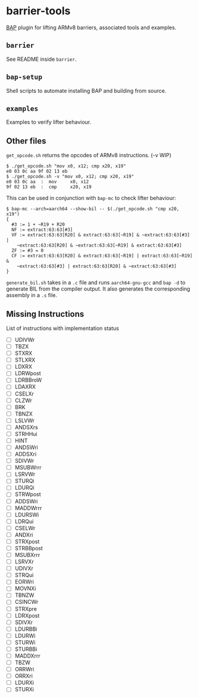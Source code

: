 # barrier-tools
[BAP](https://github.com/BinaryAnalysisPlatform/bap) plugin for lifting ARMv8 barriers, associated tools and examples.

## `barrier`
See README inside `barrier`.

## `bap-setup`
Shell scripts to automate installing BAP and building from source.

## `examples`
Examples to verify lifter behaviour.

## Other files
`get_opcode.sh` returns the opcodes of ARMv8 instructions. (-v WIP)
```
$ ./get_opcode.sh "mov x0, x12; cmp x20, x19"
e0 03 0c aa 9f 02 13 eb
$ ./get_opcode.sh -v "mov x0, x12; cmp x20, x19"
e0 03 0c aa  :  mov     x0, x12
9f 02 13 eb  :  cmp     x20, x19
```
This can be used in conjunction with `bap-mc` to check lifter behaviour:
```
$ bap-mc --arch=aarch64 --show-bil -- $(./get_opcode.sh "cmp x20, x19")
{
  #3 := 1 + ~R19 + R20
  NF := extract:63:63[#3]
  VF := extract:63:63[R20] & extract:63:63[~R19] & ~extract:63:63[#3] |
    ~extract:63:63[R20] & ~extract:63:63[~R19] & extract:63:63[#3]
  ZF := #3 = 0
  CF := extract:63:63[R20] & extract:63:63[~R19] | extract:63:63[~R19] &
    ~extract:63:63[#3] | extract:63:63[R20] & ~extract:63:63[#3]
}
```

`generate_bil.sh` takes in a `.c` file and runs `aarch64-gnu-gcc` and `bap -d`
to generate BIL from the compiler output. It also generates the corresponding
assembly in a `.s` file.

## Missing Instructions

List of instructions with implementation status

- [ ] UDIVWr
- [ ] TBZX
- [ ] STXRX
- [ ] STLXRX
- [ ] LDXRX
- [ ] LDRWpost
- [ ] LDRBBroW
- [ ] LDAXRX
- [ ] CSELXr
- [ ] CLZWr
- [ ] BRK
- [ ] TBNZX
- [ ] LSLVWr
- [ ] ANDSXrs
- [ ] STRHHui
- [ ] HINT
- [ ] ANDSWri
- [ ] ADDSXri
- [ ] SDIVWr
- [ ] MSUBWrrr
- [ ] LSRVWr
- [ ] STURQi
- [ ] LDURQi
- [ ] STRWpost
- [ ] ADDSWri
- [ ] MADDWrrr
- [ ] LDURSWi
- [ ] LDRQui
- [ ] CSELWr
- [ ] ANDXri
- [ ] STRXpost
- [ ] STRBBpost
- [ ] MSUBXrrr
- [ ] LSRVXr
- [ ] UDIVXr
- [ ] STRQui
- [ ] EORWri
- [ ] MOVNXi
- [ ] TBNZW
- [ ] CSINCWr
- [ ] STRXpre
- [ ] LDRXpost
- [ ] SDIVXr
- [ ] LDURBBi
- [ ] LDURWi
- [ ] STURWi
- [ ] STURBBi
- [ ] MADDXrrr
- [ ] TBZW
- [ ] ORRWri
- [ ] ORRXri
- [ ] LDURXi
- [ ] STURXi
